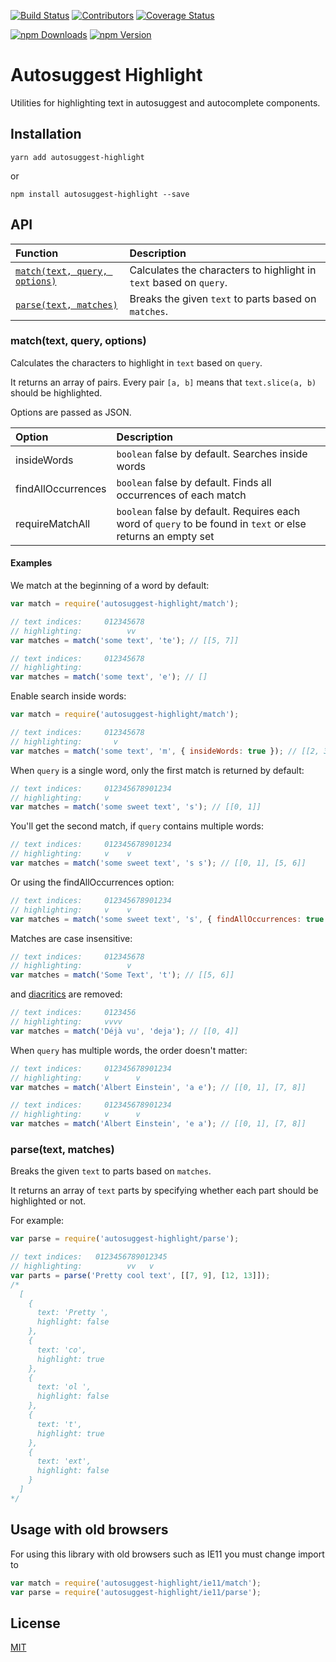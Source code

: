 [![Build Status](https://img.shields.io/codeship/99ce0dd0-d5d5-0132-ce75-1e0a7d4d648e/master.svg?style=flat-square)](https://codeship.com/projects/78168)
[![Contributors](https://img.shields.io/github/contributors/moroshko/autosuggest-highlight.svg?style=flat-square)](https://github.com/moroshko/autosuggest-highlight/graphs/contributors)
[![Coverage Status](https://img.shields.io/codecov/c/github/moroshko/autosuggest-highlight/master.svg?style=flat-square)](https://codecov.io/gh/moroshko/autosuggest-highlight)

[![npm Downloads](https://img.shields.io/npm/dm/autosuggest-highlight.svg?style=flat-square)](https://npmjs.org/package/autosuggest-highlight)
[![npm Version](https://img.shields.io/npm/v/autosuggest-highlight.svg?style=flat-square)](https://npmjs.org/package/autosuggest-highlight)

# Autosuggest Highlight

Utilities for highlighting text in autosuggest and autocomplete components.

## Installation

```shell
yarn add autosuggest-highlight
```

or

```shell
npm install autosuggest-highlight --save
```

## API

| Function | Description |
| :--- | :--- |
| [`match(text, query, options)`](#match) | Calculates the characters to highlight in `text` based on `query`. |
| [`parse(text, matches)`](#parse) | Breaks the given `text` to parts based on `matches`. |

<a name="match"></a>

### match(text, query, options)

Calculates the characters to highlight in `text` based on `query`.

It returns an array of pairs. Every pair `[a, b]` means that `text.slice(a, b)` should be highlighted.

Options are passed as JSON.

| Option | Description |
| :--- | :--- |
| insideWords | `boolean` false by default. Searches inside words |
| findAllOccurrences | `boolean` false by default. Finds all occurrences of each match |
| requireMatchAll | `boolean` false by default. Requires each word of `query` to be found in `text` or else returns an empty set |

#### Examples

We match at the beginning of a word by default:

```js
var match = require('autosuggest-highlight/match');

// text indices:     012345678
// highlighting:          vv
var matches = match('some text', 'te'); // [[5, 7]]
```

```js
// text indices:     012345678
// highlighting:
var matches = match('some text', 'e'); // []
```

Enable search inside words:

```js
var match = require('autosuggest-highlight/match');

// text indices:     012345678
// highlighting:       v
var matches = match('some text', 'm', { insideWords: true }); // [[2, 3]]
```

When `query` is a single word, only the first match is returned by default:

```js
// text indices:     012345678901234
// highlighting:     v
var matches = match('some sweet text', 's'); // [[0, 1]]
```

You'll get the second match, if `query` contains multiple words:

```js
// text indices:     012345678901234
// highlighting:     v    v
var matches = match('some sweet text', 's s'); // [[0, 1], [5, 6]]
```

Or using the findAllOccurrences option:

```js
// text indices:     012345678901234
// highlighting:     v    v
var matches = match('some sweet text', 's', { findAllOccurrences: true }); // [[0, 1], [5, 6]]
```

Matches are case insensitive:

```js
// text indices:     012345678
// highlighting:          v
var matches = match('Some Text', 't'); // [[5, 6]]
```

and [diacritics](https://en.wikipedia.org/wiki/Diacritic) are removed:

```js
// text indices:     0123456
// highlighting:     vvvv
var matches = match('Déjà vu', 'deja'); // [[0, 4]]
```

When `query` has multiple words, the order doesn't matter:

```js
// text indices:     012345678901234
// highlighting:     v      v
var matches = match('Albert Einstein', 'a e'); // [[0, 1], [7, 8]]
```

```js
// text indices:     012345678901234
// highlighting:     v      v
var matches = match('Albert Einstein', 'e a'); // [[0, 1], [7, 8]]
```

<a name="parse"></a>

### parse(text, matches)

Breaks the given `text` to parts based on `matches`.

It returns an array of `text` parts by specifying whether each part should be highlighted or not.

For example:

```js
var parse = require('autosuggest-highlight/parse');

// text indices:   0123456789012345
// highlighting:          vv   v
var parts = parse('Pretty cool text', [[7, 9], [12, 13]]);
/*
  [
    {
      text: 'Pretty ',
      highlight: false
    },
    {
      text: 'co',
      highlight: true
    },
    {
      text: 'ol ',
      highlight: false
    },
    {
      text: 't',
      highlight: true
    },
    {
      text: 'ext',
      highlight: false
    }
  ]
*/
```

## Usage with old browsers
For using this library with old browsers such as IE11 you must change import to
```js
var match = require('autosuggest-highlight/ie11/match');
var parse = require('autosuggest-highlight/ie11/parse');
```

## License

[MIT](http://moroshko.mit-license.org)
